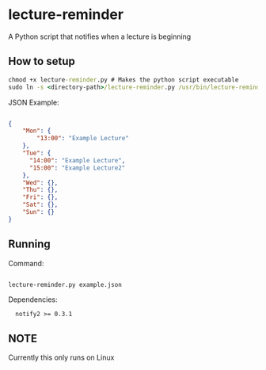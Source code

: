 # lecture-reminder

A Python script that notifies when a lecture is beginning

## How to setup

```cmd
chmod +x lecture-reminder.py # Makes the python script executable
sudo ln -s <directory-path>/lecture-reminder.py /usr/bin/lecture-reminder # Creates a symbolic link to lecture-reminder script
```

JSON Example:

```json

{
    "Mon": {
        "13:00": "Example Lecture"
    },
    "Tue": {
      "14:00": "Example Lecture",
      "15:00": "Example Lecture2"
    },
    "Wed": {},
    "Thu": {},
    "Fri": {},
    "Sat": {},
    "Sun": {}
}

```

## Running
Command:

```cmd

lecture-reminder.py example.json

```

Dependencies:

```
  notify2 >= 0.3.1
```

## NOTE 

Currently this only runs on Linux
